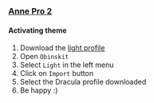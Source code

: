 ### [Anne Pro 2](https://www.hexcore.xyz/annepro2)

#### Activating theme

1. Download the [light
   profile](https://github.com/dracula/anne-pro-2/blob/master/dracula.json)
2. Open `Obinskit`
3. Select `Light` in the left menu
4. Click on `Import` button
5. Select the Dracula profile downloaded
6. Be happy :)

